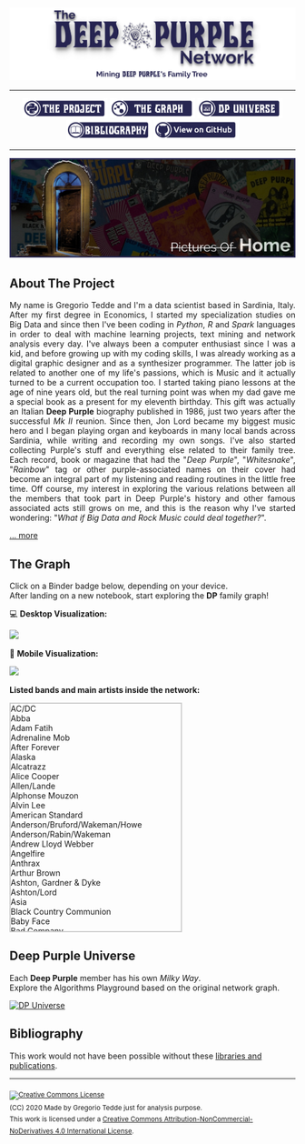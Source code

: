 <div align="center"><a href="https://greggtdd.github.io/DeepPurpleNetwork/"><img src="https://raw.githubusercontent.com/greggtdd/DeepPurpleNetwork/master/docs/site_images/dpnetwork_banner.png"></a></div>

___

<div align="center"><a href="https://greggtdd.github.io/DeepPurpleNetwork/pages/project"><img src="https://raw.githubusercontent.com/greggtdd/DeepPurpleNetwork/master/docs/site_images/button_proj.png"  width="150" height="35"></a> <a href="https://greggtdd.github.io/DeepPurpleNetwork/pages/graph"><img src="https://raw.githubusercontent.com/greggtdd/DeepPurpleNetwork/master/docs/site_images/button_graph.png"  width="150" height="35"></a> <a href="https://greggtdd.github.io/DeepPurpleNetwork/pages/dp_universe"><img src="https://raw.githubusercontent.com/greggtdd/DeepPurpleNetwork/master/docs/site_images/button_univ.png"  width="150" height="35"></a> <a href="https://greggtdd.github.io/DeepPurpleNetwork/pages/bibliography"><img src="https://raw.githubusercontent.com/greggtdd/DeepPurpleNetwork/master/docs/site_images/button_biblio.png"  width="150" height="35"></a> <a href="https://github.com/greggtdd/DeepPurpleNetwork" target="_blank"><img src="https://raw.githubusercontent.com/greggtdd/DeepPurpleNetwork/master/docs/site_images/button_git.png"  width="150" height="35"></a></div>

___

![The Deep Purple Network Project](https://github.com/greggtdd/DeepPurpleNetwork/blob/master/docs/site_images/dpnetwork_home.jpg?raw=true)

## About The Project

<div style="text-align: justify">My name is Gregorio Tedde and I'm a data scientist based in Sardinia, Italy. After my first degree in Economics, I started my specialization studies on Big Data and since then I've been coding in <em>Python</em>, <em>R</em> and <em>Spark</em> languages in order to deal with machine learning projects, text mining and network analysis every day. I've always been a computer enthusiast since I was a kid, and before growing up with my coding skills, I was already working as a digital graphic designer and as a synthesizer programmer. The latter job is related to another one of my life's passions, which is Music and it actually turned to be a current occupation too. I started taking piano lessons at the age of nine years old, but the real turning point was when my dad gave me a special book as a present for my eleventh birthday. This gift was actually an Italian <b>Deep Purple</b> biography published in 1986, just two years after the successful <em>Mk II</em> reunion. Since then, Jon Lord became my biggest music hero and I began playing organ and keyboards in many local bands across Sardinia, while writing and recording my own songs. I've also started collecting Purple's stuff and everything else related to their family tree. Each record, book or magazine that had the "<em>Deep Purple</em>", "<em>Whitesnake</em>", "<em>Rainbow</em>" tag or other purple-associated names on their cover had become an integral part of my listening and reading routines in the little free time. Off course, my interest in exploring the various relations between all the members that took part in Deep Purple's history and other famous associated acts still grows on me, and this is the reason why I've started wondering: "<em>What if Big Data and Rock Music could deal together?</em>".</div>


[... more](https://greggtdd.github.io/DeepPurpleNetwork/pages/project)


## The Graph
Click on a Binder badge below, depending on your device.<br>
After landing on a new notebook, start exploring the **DP** family graph!

💻 **Desktop Visualization:**

<a href="https://mybinder.org/v2/gh/greggtdd/DeepPurpleNetwork/master?urlpath=%2Fapps%2FDPNetworkDesktopApp.ipynb%3Fappmode_scroll%3D0" target="_blank"><img src="https://mybinder.org/badge_logo.svg"></a>


📱 **Mobile Visualization:**

<a href="https://mybinder.org/v2/gh/greggtdd/DeepPurpleNetwork/master?urlpath=%2Fapps%2FDPNetworkMobileApp.ipynb%3Fappmode_scroll%3D0" target="_blank"><img src="https://mybinder.org/badge_logo.svg"></a>

**Listed bands and main artists inside the network:**
<style>
   .container { margin-left:0px; border:2px solid #ccc; width:300px; height: 400px; overflow-y: scroll; align:left }
</style>
<div class="container">
  <div id="bands_list">
        AC/DC<br>
        Abba<br>
        Adam Fatih<br>
        Adrenaline Mob<br>
        After Forever<br>
        Alaska<br>
        Alcatrazz<br>
        Alice Cooper<br>
        Allen/Lande<br>
        Alphonse Mouzon<br>
        Alvin Lee<br>
        American Standard<br>
        Anderson/Bruford/Wakeman/Howe<br>
        Anderson/Rabin/Wakeman<br>
        Andrew Lloyd Webber<br>
        Angelfire<br>
        Anthrax<br>
        Arthur Brown<br>
        Ashton, Gardner & Dyke<br>
        Ashton/Lord<br>
        Asia<br>
        Black Country Communion<br>
        Baby Face<br>
        Bad Company<br>
        Bedlam<br>
        Bernhard Welz<br>
        Bernie Marsden<br>
        Big Bertha<br>
        Billie Davis<br>
        Billy Cobham<br>
        Billy Joel<br>
        Black Label Society<br>
        Black Oak Arkansas<br>
        Black Sabbath<br>
        Black Star Riders<br>
        Blackmore's Night<br>
        Blessings<br>
        Blood Sweat & Tears<br>
        Blues Incorporated<br>
        Bob Dylan<br>
        Bon Jovi<br>
        Boys Club<br>
        Boz Burrell<br>
        Brazen Abbot<br>
        Brian May<br>
        Bruce Dickinson<br>
        Buddy Britten & The Regents<br>
        California Breed<br>
        Captain Beyond<br>
        Chicago<br>
        Chickenfoot<br>
        Cinderella<br>
        Cofee Bar<br>
        Colusseum<br>
        Coverdale/Page<br>
        Cozy Powell<br>
        Cream<br>
        Curtiss/Maldoon<br>
        Cyrano & The Bergeracs<br>
        D.V.C.<br>
        Damn Yankees<br>
        David Bowie<br>
        David Gilmour<br>
        David Lee Roth<br>
        Deep Purple<br>
        Deep Purple (Bogus)<br>
        Def Leppard<br>
        Delta Five<br>
        Denny & The Triumphs<br>
        Denver Mule<br>
        Desperado<br>
        Device<br>
        Die Geyers<br>
        Dire Straits<br>
        Dixie Dregs<br>
        Dokken<br>
        Don Airey<br>
        Doro Pesch<br>
        Dr. John<br>
        Dream Theater<br>
        E-Think<br>
        Earth Wind & Fire<br>
        Electric Light Orchestra<br>
        Emerson, Lake & Palmer<br>
        Emerson, Lake & Powell<br>
        Eddie Hardin<br>
        Eddie Harris<br>
        Ekseption<br>
        Electric Elves<br>
        Elf<br>
        Empire<br>
        Energy<br>
        Episode Six<br>
        Eric Clapton<br>
        Espen Lid<br>
        Europe<br>
        Fandango<br>
        Finders Keepers<br>
        Fleetwood Mac<br>
        Flying Colors<br>
        Flying Fox<br>
        Foo Fighters<br>
        Foreigner<br>
        Free<br>
        Frost*<br>
        Funky Junction<br>
        G3 Tour<br>
        G.M.T.<br>
        Garth Rockett & The Moonshiners<br>
        Gary Moore<br>
        Genesis<br>
        George Harrison<br>
        Gillan<br>
        Gillan/Glover<br>
        Giuffria<br>
        Glenn Hughes<br>
        Glenn Tipton<br>
        Gotthard<br>
        Gov't Mule<br>
        Graham Bonnet<br>
        Green Bullfrog<br>
        Greg Lake<br>
        Guns N' Roses<br>
        Hardin York<br>
        Harlot<br>
        Harvest<br>
        Heinz Burt<br>
        Hollywood Monsters<br>
        Hughes/Downes<br>
        Hughes/Iommi<br>
        Hughes/Thrall<br>
        Hughes/Turner Project<br>
        Ian Gillan<br>
        Ian Gillan Band<br>
        Iron Maiden<br>
        Jack Bruce<br>
        Jack Green<br>
        James Gang<br>
        Jan Holdeborg<br>
        Jeff Beck<br>
        Jeff Scott Soto<br>
        Jethro Tull<br>
        Jim Capaldi<br>
        Joe Bonamassa<br>
        Joe Lynn Turner<br>
        Joe Meek (Producer)<br>
        Joe Satriani<br>
        Joe Walsh<br>
        John Mayall<br>
        John Wetton<br>
        Johnny Kidd & The Pirates<br>
        Jon Lord<br>
        Jon Lord Blues Project<br>
        Jordan Rudess<br>
        Journey<br>
        Judas Priest<br>
        Kansas<br>
        Keith Emerson<br>
        Killswitch Engage<br>
        King Crimsom<br>
        Kings Of Chaos<br>
        Kiss<br>
        L.A. Guns<br>
        Levin/Minnemann/Rudess<br>
        Led Zeppelin<br>
        Legend Voices Of Rock<br>
        Level 10<br>
        Liquid Tension Experiment<br>
        Living Colour<br>
        Living Loud<br>
        Lynch Mob<br>
        Lynyrd Skynyrd<br>
        M3<br>
        M.G.M.<br>
        Maggie Bell<br>
        Mahavishnu Orchestra<br>
        Mandrake Root<br>
        Manfred Mann<br>
        Marco Minnemann<br>
        Mark Boals<br>
        Marsha Hunt<br>
        Masterplan<br>
        Meat Loaf<br>
        Megadeth<br>
        Metallica<br>
        Michael Bolton<br>
        Michael Jackson<br>
        Michael Men<br>
        Michael Schenker Group<br>
        Mick Jagger<br>
        Moody Blues<br>
        Moody Marsden<br>
        Moonstone Project<br>
        Mother's Army<br>
        Motörhead<br>
        Moxy<br>
        Mr. Big<br>
        Mötley Crüe<br>
        Nazareth<br>
        Nick Simper<br>
        Night Ranger<br>
        Nirvana<br>
        Olympic Rock & Blues Circus<br>
        Opeth<br>
        Over The Rainbow<br>
        Ozzy Osbourne<br>
        Portnoy/Sheehan/MacAlpine/Sherinian<br>
        Page Plant<br>
        Paice/Ashton/Lord<br>
        Pat Boone<br>
        Pat Travers<br>
        Patch Of Blue<br>
        Paul Gilbert<br>
        Paul McCartney<br>
        Pete York<br>
        Peter Green<br>
        Phenomena<br>
        Phil Collins<br>
        Pink Floyd<br>
        Planet X<br>
        Poison<br>
        Popzarocca<br>
        Pretty Maids<br>
        Pride & Glory<br>
        Procol Harum<br>
        Quatermass<br>
        Queen<br>
        Quiet Riot<br>
        Quite Melon<br>
        Red Hot Chili Peppers<br>
        Rage Against The Machine<br>
        Rainbow<br>
        Randy Pie<br>
        Ratt<br>
        Repo Depo<br>
        Richie Kotzen<br>
        Rick Wakeman<br>
        Ring Of Fire<br>
        Ringo Starr<br>
        Riot<br>
        River's Invitation<br>
        Robert Plant<br>
        Rock Aid Armenia<br>
        Rock Ensemble II<br>
        Rod Stewart<br>
        Roger Glover<br>
        Ronnie James Dio<br>
        Ronnie Jones<br>
        Rory Gallagher<br>
        Rosco Gordon<br>
        Roundabout<br>
        Roxy Music<br>
        Rudess/Morgenstein<br>
        Rupert Hine<br>
        Rush<br>
        Saint Valentine's Day Massacre<br>
        Samson<br>
        Santa Barbara Machine Head<br>
        Santana<br>
        Saxon<br>
        Schon Hammer<br>
        Scorpions<br>
        Screaming Lord Sutch<br>
        Sebastian Bach<br>
        Secret Sphere<br>
        Sharon Isbin<br>
        Simon Raven Cult<br>
        Skid Row<br>
        Skid Row (Irish Band)<br>
        Slash's Snakepit<br>
        Slayer<br>
        Slipknot<br>
        Snafu<br>
        Snakecharmer<br>
        Some Other Guys<br>
        Sons Of Apollo<br>
        Soul SirKUS<br>
        Soundhouse Dream Band<br>
        Spike Edney<br>
        Spirit<br>
        Spock's Beard<br>
        Star One<br>
        Steamroller<br>
        Steve Morse Band<br>
        Stevie Nicks<br>
        Stone Sour<br>
        Strange Brew<br>
        Strife<br>
        Stryper<br>
        Sunflower Jam (Charity Event)<br>
        Sunstorm<br>
        Supertramp<br>
        Sweetshop<br>
        Symphony X<br>
        Symphonyc Slam<br>
        System Of A Down<br>
        Tipton, Entwistle & Powell<br>
        Talking Heads<br>
        Tempest<br>
        Ten Years After<br>
        The Allmann Brothers Band<br>
        The Aristocrats<br>
        The Artwoods<br>
        The Beatles<br>
        The Best<br>
        The Buggles<br>
        The Chateaux<br>
        The Condors<br>
        The Crusaders<br>
        The Cult<br>
        The Dead Daisies<br>
        The Dominators<br>
        The Fabulosa Brothers<br>
        The Faces<br>
        The Flowerpot Men<br>
        The Good Rats<br>
        The Government<br>
        The Hoochie Coochie Men<br>
        The Horizons<br>
        The Javelins<br>
        The Jaywalkers<br>
        The Jeff Beck Group<br>
        The Jimi Hendrix Experience<br>
        The Jumping Jimmy Band<br>
        The Kinks<br>
        The Lightnings<br>
        The MI-5<br>
        The Madisons<br>
        The Marbles<br>
        The Maze<br>
        The McKinleys<br>
        The Nasty Habits<br>
        The Outlaws<br>
        The Pirates<br>
        The Police<br>
        The Renegades<br>
        The Rockers<br>
        The Rolling Stones<br>
        The Satellites<br>
        The Searchers<br>
        The Shindings<br>
        The Singing Rebel's Band<br>
        The Skyliners<br>
        The Spencer Davis Group<br>
        The Sweet<br>
        The Temperance Movement<br>
        The Three Musketeers<br>
        The Trip<br>
        The Vegas Kings<br>
        The Who<br>
        The Yardbirds<br>
        Thin Lizzy<br>
        Tigertailz<br>
        Tommy Bolin<br>
        Tony Ashton<br>
        Tony Iommi<br>
        Tony Martin<br>
        Toto<br>
        Traffic<br>
        Trans-Siberian Orchestra<br>
        Trapeze<br>
        Trevor Rabin<br>
        Twisted Sister<br>
        UFO<br>
        U.K.<br>
        Uli Jon Roth<br>
        Uriah Heep<br>
        Van Halen<br>
        Vanilla Fudge<br>
        Velvet Underground<br>
        Vengeance<br>
        Vintage 67<br>
        Vision Divine<br>
        Wainwright's Gentlemen<br>
        Warhorse<br>
        We Willie Harris<br>
        Whishbone Ash<br>
        White Lion<br>
        White Plains<br>
        Whitesnake<br>
        Widowmaker<br>
        Wild Horses<br>
        William Shatner<br>
        Winery Dogs<br>
        Winger<br>
        Y&T<br>
        Yes<br>
        Yngwie Malmsteen<br>
        Young/Moody<br>
        ZZ Top<br>
        Zephyr
   </div>
</div>

## Deep Purple Universe
Each **Deep Purple** member has his own <em>Milky Way</em>.<br>
Explore the Algorithms Playground based on the original network graph.

[![DP Universe](https://img.shields.io/website?color=purple&up_message=Let%27s%20go%20Space%20Truckin%27%21&url=https%3A%2F%2Fgreggtdd.github.io%2FDeepPurpleNetwork%2Fpages%2Fdp_universe)](https://greggtdd.github.io/DeepPurpleNetwork/pages/dp_universe)

## Bibliography
This work would not have been possible without these [libraries and publications](https://greggtdd.github.io/DeepPurpleNetwork/pages/bibliography).

___
<sub><a rel="license" href="http://creativecommons.org/licenses/by-nc-nd/4.0/"><img alt="Creative Commons License" style="border-width:0" src="https://i.creativecommons.org/l/by-nc-nd/4.0/88x31.png" /></a><br />(CC) 2020 Made by Gregorio Tedde just for analysis purpose.<br>This work is licensed under a <a rel="license" href="http://creativecommons.org/licenses/by-nc-nd/4.0/">Creative Commons Attribution-NonCommercial-NoDerivatives 4.0 International License</a>.</sub>
